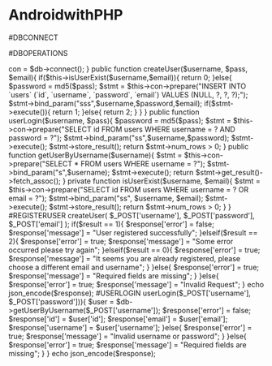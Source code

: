 # AndroidwithPHP

#DBCONNECT

<?php 

        echo "s";
        $host = "localhost";
        $db_user = "root";
        $db_password = "";
        $db_name = "Login";

        $con = mysqli_connect($host, $db_user, $db_password, $db_name);
        if ($con) {
          echo "Connection sucess";
        }else{
          echo "Connection error";
        }

 ?>
 
 #DBOPERATIONS
 
 <?php 

	class DbOperations{

		private $con; 

		function __construct(){

			require_once ('DbConnect.php');

			$db = new DbConnect();

			$this->con = $db->connect();

		}

		public function createUser($username, $pass, $email){
			if($this->isUserExist($username,$email)){
				return 0; 
			}else{
				$password = md5($pass);
				$stmt = $this->con->prepare("INSERT INTO `users` (`id`, `username`, `password`, `email`) VALUES (NULL, ?, ?, ?);");
				$stmt->bind_param("sss",$username,$password,$email);

				if($stmt->execute()){
					return 1; 
				}else{
					return 2; 
				}
			}
		}

		public function userLogin($username, $pass){
			$password = md5($pass);
			$stmt = $this->con->prepare("SELECT id FROM users WHERE username = ? AND password = ?");
			$stmt->bind_param("ss",$username,$password);
			$stmt->execute();
			$stmt->store_result(); 
			return $stmt->num_rows > 0; 
		}

		public function getUserByUsername($username){
			$stmt = $this->con->prepare("SELECT * FROM users WHERE username = ?");
			$stmt->bind_param("s",$username);
			$stmt->execute();
			return $stmt->get_result()->fetch_assoc();
		}
		

		private function isUserExist($username, $email){
			$stmt = $this->con->prepare("SELECT id FROM users WHERE username = ? OR email = ?");
			$stmt->bind_param("ss", $username, $email);
			$stmt->execute(); 
			$stmt->store_result(); 
			return $stmt->num_rows > 0; 
		}

	}



#REGISTERUSER

<?php 

require_once '../includes/DbOperations.php';

$response = array(); 

if($_SERVER['REQUEST_METHOD']=='POST'){
	if(
		isset($_POST['username']) and 
			isset($_POST['email']) and 
				isset($_POST['password']))
		{
		//operate the data further 

		$db = new DbOperations(); 

		$result = $db->createUser( 	$_POST['username'],
									$_POST['password'],
									$_POST['email']
								);
		if($result == 1){
			$response['error'] = false; 
			$response['message'] = "User registered successfully";
		}elseif($result == 2){
			$response['error'] = true; 
			$response['message'] = "Some error occurred please try again";			
		}elseif($result == 0){
			$response['error'] = true; 
			$response['message'] = "It seems you are already registered, please choose a different email and username";						
		}

	}else{
		$response['error'] = true; 
		$response['message'] = "Required fields are missing";
	}
}else{
	$response['error'] = true; 
	$response['message'] = "Invalid Request";
}

echo json_encode($response);



#USERLOGIN

<?php 

require_once '../includes/DbOperations.php';

$response = array(); 

if($_SERVER['REQUEST_METHOD']=='POST'){
	if(isset($_POST['username']) and isset($_POST['password'])){
		$db = new DbOperations(); 

		if($db->userLogin($_POST['username'], $_POST['password'])){
			$user = $db->getUserByUsername($_POST['username']);
			$response['error'] = false; 
			$response['id'] = $user['id'];
			$response['email'] = $user['email'];
			$response['username'] = $user['username'];
		}else{
			$response['error'] = true; 
			$response['message'] = "Invalid username or password";			
		}

	}else{
		$response['error'] = true; 
		$response['message'] = "Required fields are missing";
	}
}

echo json_encode($response);

